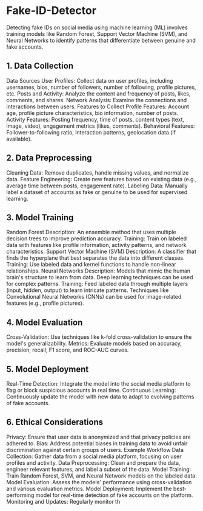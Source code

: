 # Fake-ID-Detector
Detecting fake IDs on social media using machine learning (ML) involves training models like Random Forest, Support Vector Machine (SVM), and Neural Networks to identify patterns that differentiate between genuine and fake accounts.

## 1. Data Collection
Data Sources
User Profiles: Collect data on user profiles, including usernames, bios, number of followers, number of following, profile pictures, etc.
Posts and Activity: Analyze the content and frequency of posts, likes, comments, and shares.
Network Analysis: Examine the connections and interactions between users.
Features to Collect
Profile Features: Account age, profile picture characteristics, bio information, number of posts.
Activity Features: Posting frequency, time of posts, content types (text, image, video), engagement metrics (likes, comments).
Behavioral Features: Follower-to-following ratio, interaction patterns, geolocation data (if available).
## 2. Data Preprocessing
Cleaning Data: Remove duplicates, handle missing values, and normalize data.
Feature Engineering: Create new features based on existing data (e.g., average time between posts, engagement rate).
Labeling Data: Manually label a dataset of accounts as fake or genuine to be used for supervised learning.
## 3. Model Training
Random Forest
Description: An ensemble method that uses multiple decision trees to improve prediction accuracy.
Training: Train on labeled data with features like profile information, activity patterns, and network characteristics.
Support Vector Machine (SVM)
Description: A classifier that finds the hyperplane that best separates the data into different classes.
Training: Use labeled data and kernel functions to handle non-linear relationships.
Neural Networks
Description: Models that mimic the human brain's structure to learn from data. Deep learning techniques can be used for complex patterns.
Training: Feed labeled data through multiple layers (input, hidden, output) to learn intricate patterns. Techniques like Convolutional Neural Networks (CNNs) can be used for image-related features (e.g., profile pictures).
## 4. Model Evaluation
Cross-Validation: Use techniques like k-fold cross-validation to ensure the model's generalizability.
Metrics: Evaluate models based on accuracy, precision, recall, F1 score, and ROC-AUC curves.
## 5. Model Deployment
Real-Time Detection: Integrate the model into the social media platform to flag or block suspicious accounts in real time.
Continuous Learning: Continuously update the model with new data to adapt to evolving patterns of fake accounts.
## 6. Ethical Considerations
Privacy: Ensure that user data is anonymized and that privacy policies are adhered to.
Bias: Address potential biases in training data to avoid unfair discrimination against certain groups of users.
Example Workflow
Data Collection: Gather data from a social media platform, focusing on user profiles and activity.
Data Preprocessing: Clean and prepare the data, engineer relevant features, and label a subset of the data.
Model Training: Train Random Forest, SVM, and Neural Network models on the labeled data.
Model Evaluation: Assess the models' performance using cross-validation and various evaluation metrics.
Model Deployment: Implement the best-performing model for real-time detection of fake accounts on the platform.
Monitoring and Updates: Regularly monitor th
